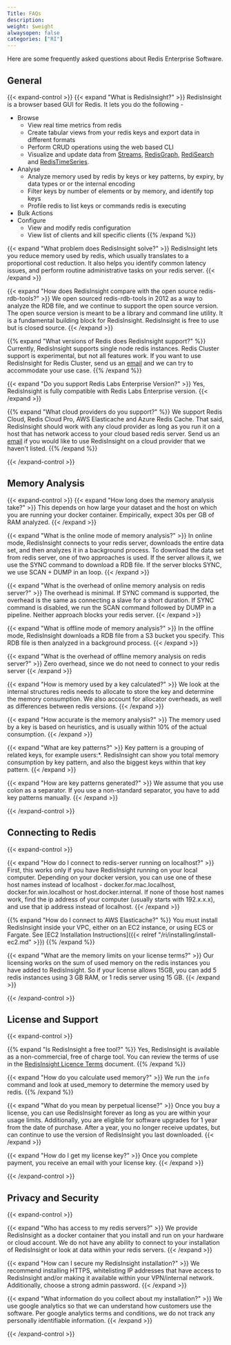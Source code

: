 ```yaml
---
Title: FAQs
description:
weight: $weight
alwaysopen: false
categories: ["RI"]
---
```

Here are some frequently asked questions about Redis Enterprise Software.

## General

{{< expand-control >}}
{{< expand "What is RedisInsight?" >}}
RedisInsight is a browser based GUI for Redis. It lets you do the following -

- Browse
    - View real time metrics from redis
    - Create tabular views from your redis keys and export data in different formats
    - Perform CRUD operations using the web based CLI
    - Visualize and update data from [Streams](https://redis.io/topics/streams-intro), [RedisGraph](https://redisgraph.io), [RediSearch](https://redisearch.io) and [RedisTimeSeries](https://redistimeseries.io).
- Analyse
    - Analyze memory used by redis by keys or key patterns, by expiry, by data types or or the internal encoding
    - Filter keys by number of elements or by memory, and identify top keys
    - Profile redis to list keys or commands redis is executing
- Bulk Actions
- Configure
    - View and modify redis configuration
    - View list of clients and kill specific clients
{{% /expand %}}

{{< expand "What problem does RedisInsight solve?" >}}
RedisInsight lets you reduce memory used by redis, which usually translates to a proportional cost reduction. It also helps you identify common latency issues, and perform routine administrative tasks on your redis server.
{{< /expand >}}

{{< expand "How does RedisInsight compare with the open source redis-rdb-tools?" >}}
We open sourced redis-rdb-tools in 2012 as a way to analyze the RDB file, and we continue to support the open source version. The open source version is meant to be a library and command line utility. It is a fundamental building block for RedisInsight. RedisInsight is free to use but is closed source.
{{< /expand >}}

{{% expand "What versions of Redis does RedisInsight support?" %}}
Currently, RedisInsight supports single node redis instances. Redis Cluster support is experimental, but not all features work. If you want to use RedisInsight for Redis Cluster, send us an [email](mailto:redisinsight@redislabs.com) and we can try to accommodate your use case.
{{% /expand %}}

{{< expand "Do you support Redis Labs Enterprise Version?" >}}
Yes, RedisInsight is fully compatible with Redis Labs Enterprise version.
{{< /expand >}}

{{% expand "What cloud providers do you support?" %}}
We support Redis Cloud, Redis Cloud Pro, AWS Elasticache and Azure Redis Cache. That said, RedisInsight should work with any cloud provider as long as you run it on a host that has network access to your cloud based redis server. Send us an [email](mailto:redisinsight@redislabs.com) if you would like to use RedisInsight on a cloud provider that we haven't listed.
{{% /expand %}}

{{< /expand-control >}}

## Memory Analysis

{{< expand-control >}}
{{< expand "How long does the memory analysis take?" >}}
This depends on how large your dataset and the host on which you are running your docker container. Empirically, expect 30s per GB of RAM analyzed.
{{< /expand >}}

{{< expand "What is the online mode of memory analysis?" >}}
In online mode, RedisInsight connects to your redis server, downloads the entire data set, and then analyzes it in a background process. To download the data set from redis server, one of two approaches is used. If the server allows it, we use the SYNC command to download a RDB file. If the server blocks SYNC, we use SCAN + DUMP in an loop.
{{< /expand >}}

{{< expand "What is the overhead of online memory analysis on redis server?" >}}
The overhead is minimal. If SYNC command is supported, the overhead is the same as connecting a slave for a short duration. If SYNC command is disabled, we run the  SCAN command followed by DUMP in a pipeline. Neither approach blocks your redis server.
{{< /expand >}}

{{< expand "What is offline mode of memory analysis?" >}}
In the offline mode, RedisInsight downloads a RDB file from a S3 bucket you specify. This RDB file is then analyzed in a background process.
{{< /expand >}}

{{< expand "What is the overhead of offline memory analysis on redis server?" >}}
Zero overhead, since we do not need to connect to your redis server
{{< /expand >}}

{{< expand "How is memory used by a key calculated?" >}}
We look at the internal structures redis needs to allocate to store the key and determine the memory consumption. We also account for allocator overheads, as well as differences between redis versions.
{{< /expand >}}

{{< expand "How accurate is the memory analysis?" >}}
The memory used by a key is based on heuristics, and is usually within 10% of the actual consumption.
{{< /expand >}}

{{< expand "What are key patterns?" >}}
Key pattern is a grouping of related keys, for example users:*. RedisInsight can show you total memory consumption by key pattern, and also the biggest keys within that key pattern.
{{< /expand >}}

{{< expand "How are key patterns generated?" >}}
We assume that you use colon as a separator. If you use a non-standard separator, you have to add key patterns manually.
{{< /expand >}}

{{< /expand-control >}}

## Connecting to Redis

{{< expand-control >}}

{{< expand "How do I connect to redis-server running on localhost?" >}}
First, this works only if you have RedisInsight running on your local computer. Depending on your docker version, you can use one of these host names instead of localhost - docker.for.mac.localhost, docker.for.win.localhost or host.docker.internal. If none of those host names work, find the ip address of your computer (usually starts with 192.x.x.x), and use that ip address instead of localhost.
{{< /expand >}}

{{% expand "How do I connect to AWS Elasticache?" %}}
You must install RedisInsight inside your VPC, either on an EC2 instance, or using ECS or Fargate. See [EC2 Installation Instructions]({{< relref "/ri/installing/install-ec2.md" >}})
{{% /expand %}}

{{< expand "What are the memory limits on your license terms?" >}}
Our licensing works on the sum of used memory on the redis instances you have added to RedisInsight. So if your license allows 15GB, you can add 5 redis instances using 3 GB RAM, or 1 redis server using 15 GB.
{{< /expand >}}

{{< /expand-control >}}

## License and Support

{{< expand-control >}}

{{% expand "Is RedisInsight a free tool?" %}}
Yes, RedisInsight is available as a non-commercial, free of charge tool. You can review the terms of use in the [RedisInsight Licence Terms](https://redislabs.com/redis-insight-license-terms) document.
{{% /expand %}}

{{< expand "How do you calculate used memory?" >}}
We run the `info` command and look at used_memory to determine the memory used by redis.
{{% /expand %}}

{{< expand "What do you mean by perpetual license?" >}}
Once you buy a license, you can use RedisInsight forever as long as you are within your usage limits. Additionally, you are eligible for software upgrades for 1 year from the date of purchase. After a year, you no longer receive updates, but can continue to use the version of RedisInsight you last downloaded.
{{< /expand >}}

{{< expand "How do I get my license key?" >}}
Once you complete payment, you receive an email with your license key.
{{< /expand >}}

{{< /expand-control >}}

## Privacy and Security

{{< expand-control >}}

{{< expand "Who has access to my redis servers?" >}}
We provide RedisInsight as a docker container that you install and run on your hardware or cloud account. We do not have any ability to connect to your installation of RedisInsight or look at data within your redis servers.
{{< /expand >}}

{{< expand "How can I secure my RedisInsight installation?" >}}
We recommend installing HTTPS, whitelisting IP addresses that have access to RedisInsight and/or making it available within your VPN/internal network. Additionally, choose a strong admin password.
{{< /expand >}}

{{< expand "What information do you collect about my installation?" >}}
We use google analytics so that we can understand how customers use the software. Per google analytics terms and conditions, we do not track any personally identifiable information.
{{< /expand >}}

{{< /expand-control >}}
